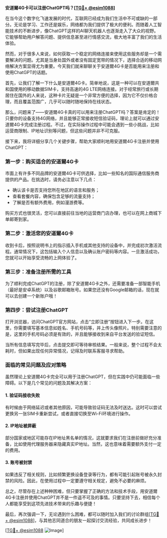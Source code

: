 **安道爾4G卡可以注册ChatGPT吗？[[TG💪+ @esim1088](https://t.me/s/esim1088)]**

在当今这个数字化飞速发展的时代，互联网已经成为我们生活中不可或缺的一部分。无论是学习、工作还是娱乐，网络都为我们提供了极大的便利。而随着人工智能技术的不断进步，像ChatGPT这样的AI聊天机器人也逐渐走入了大众的视野。它能够帮助用户解答问题、提供信息甚至进行情感交流，极大地丰富了我们的生活体验。

然而，对于很多人来说，如何获取一个稳定的网络连接来使用这些服务却是一个需要解决的问题。尤其是当身处国外或者没有固定宽带的情况下，选择合适的移动网络解决方案显得尤为重要。今天我们就来聊聊关于安道爾4G卡是否能用来注册和使用ChatGPT的话题。

首先，让我们了解一下什么是安道爾4G卡。简单地说，这是一种可以在安道爾共和国使用的移动数据SIM卡，支持高速的4G LTE网络连接。对于经常旅行或长期居住在国外的人来说，这种卡片无疑是一个非常方便的选择，因为它不仅价格合理，而且覆盖范围广，几乎可以随时随地保持在线状态。

那么，问题来了——安道爾4G卡真的可以用来注册ChatGPT吗？答案是肯定的！只要你的设备支持4G网络，并且能够正常接收短信验证码，理论上就可以通过安道爾4G卡完成注册过程。不过，在实际操作过程中可能会遇到一些小挑战，比如运营商限制、IP地址识别等问题，但这些问题并非不可克服。

接下来，我将详细分享几个关键步骤，帮助大家顺利地用安道爾4G卡注册并使用ChatGPT：

### 第一步：购买适合的安道爾4G卡

市面上有许多不同品牌的安道爾4G卡可供选择，比如一些知名的国际通信服务商提供的产品。在挑选时，请务必注意以下几点：
- 确认该卡是否支持您所在地区的语言和服务；
- 查看套餐内容，确保包含足够的流量支持；
- 了解是否有额外费用，例如漫游费等。

购买方式也很灵活，您可以直接前往当地的运营商门店办理，也可以在网上商城下单邮寄到家。

### 第二步：激活您的安道爾4G卡

收到卡后，按照说明书上的指示插入手机或其他支持的设备中，并完成初次激活流程。通常情况下，这包括输入个人信息以及确认账户密码等内容。一旦激活成功，您就可以开始享受流畅的上网体验了。

### 第三步：准备注册所需的工具

为了顺利完成ChatGPT的注册，除了安道爾4G卡之外，还需要准备一部智能手机（最好是安卓系统）以及谷歌邮箱账号。如果您还没有Google邮箱的话，现在就可以去创建一个新账户哦！

### 第四步：尝试注册ChatGPT

打开浏览器，访问ChatGPT官方网站，点击“立即注册”按钮进入下一步。在这里，你需要填写基本信息如姓名、手机号码等，并上传头像照片。特别需要注意的是，这里的手机号码必须是有效的，并且能够接收到来自平台发送的验证短信。

当所有信息填写完毕后，点击提交即可等待审核结果。一般来说，整个过程不会太耗时，但如果出现任何异常情况，记得及时联系客服寻求帮助。

### 面临的常见问题及应对策略

虽然理论上安道爾4G卡完全可以用于注册ChatGPT，但在实践中仍可能面临一些障碍。以下是几个常见的问题及其解决方案：

#### 1. 验证码接收失败
有时候由于网络延迟或者其他原因，可能导致验证码无法及时送达。这时可以尝试更换另一张SIM卡重新尝试，或者直接切换至Wi-Fi环境进行操作。

#### 2. IP地址被屏蔽
部分国家或地区可能存在IP地址黑名单的情况，这就要求我们在注册前做好充分准备，比如使用代理服务器来隐藏真实IP地址。当然，这也意味着需要额外支付一定的费用。

#### 3. 账号被封禁
如果违反了相关规则，比如频繁更换设备登录等行为，都有可能引起账号被永久封禁的风险。因此，在使用过程中一定要遵守相关规定，避免不必要的麻烦。

总之，尽管存在上述种种困难，但只要掌握了正确的方法和技术手段，用安道爾4G卡注册并使用ChatGPT并不是一件遥不可及的事情。只要坚持下去，相信每个人都能享受到这项先进技术带来的乐趣与便捷！

最后，再次强调一下，无论遇到什么困难，都可以随时加入我们的讨论群组[[TG💪+ @esim1088](https://t.me/s/esim1088)]，与其他志同道合的朋友一起探讨交流经验，共同成长进步！

[[TG💪+ @esim1088](https://t.me/s/esim1088) ![Image](https://i.postimg.cc/4NQfJmqS/Snipaste-2025-05-13-00-14-12.png)]